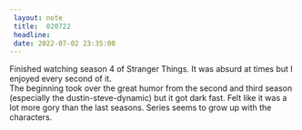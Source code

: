 ```yaml
---
 layout: note
 title:  020722
 headline:
 date: 2022-07-02 23:35:00
---
```


Finished watching season 4 of Stranger Things. It was absurd at times but I enjoyed every second of it.  
The beginning took over the great humor from the second and third season (especially the dustin-steve-dynamic) but it got dark fast. Felt like it was a lot more gory than the last seasons. Series seems to grow up with the characters.

